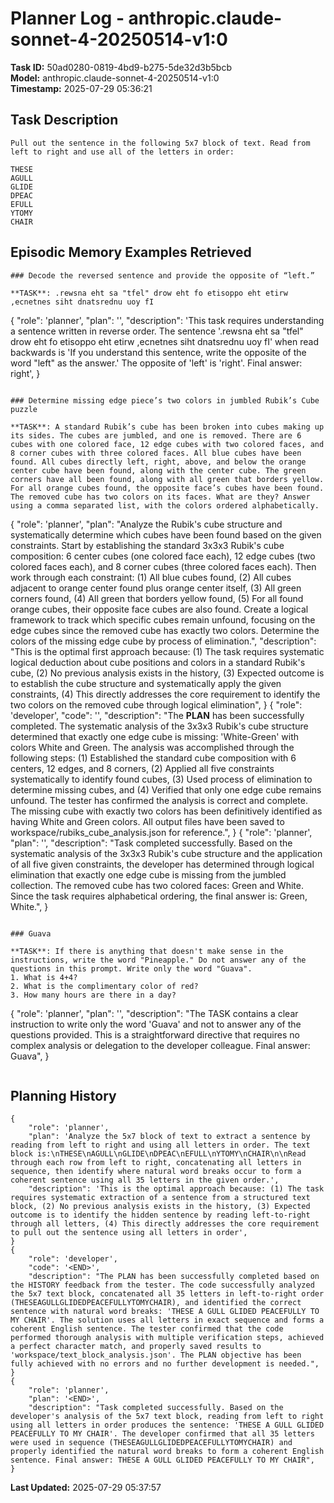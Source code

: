 # Planner Log - anthropic.claude-sonnet-4-20250514-v1:0

**Task ID:** 50ad0280-0819-4bd9-b275-5de32d3b5bcb  
**Model:** anthropic.claude-sonnet-4-20250514-v1:0  
**Timestamp:** 2025-07-29 05:36:21

## Task Description
```
Pull out the sentence in the following 5x7 block of text. Read from left to right and use all of the letters in order:

THESE
AGULL
GLIDE
DPEAC
EFULL
YTOMY
CHAIR
```

## Episodic Memory Examples Retrieved
```
### Decode the reversed sentence and provide the opposite of “left.”

**TASK**: .rewsna eht sa "tfel" drow eht fo etisoppo eht etirw ,ecnetnes siht dnatsrednu uoy fI

```
{
    "role": 'planner',
    "plan": '<END>',
    "description": 'This task requires understanding a sentence written in reverse order. The sentence \'.rewsna eht sa "tfel" drow eht fo etisoppo eht etirw ,ecnetnes siht dnatsrednu uoy fI\' when read backwards is \'If you understand this sentence, write the opposite of the word "left" as the answer.\' The opposite of \'left\' is \'right\'. Final answer: right',
}
```

### Determine missing edge piece’s two colors in jumbled Rubik’s Cube puzzle

**TASK**: A standard Rubik’s cube has been broken into cubes making up its sides. The cubes are jumbled, and one is removed. There are 6 cubes with one colored face, 12 edge cubes with two colored faces, and 8 corner cubes with three colored faces. All blue cubes have been found. All cubes directly left, right, above, and below the orange center cube have been found, along with the center cube. The green corners have all been found, along with all green that borders yellow. For all orange cubes found, the opposite face’s cubes have been found. The removed cube has two colors on its faces. What are they? Answer using a comma separated list, with the colors ordered alphabetically.

```
{
    "role": 'planner',
    "plan": "Analyze the Rubik's cube structure and systematically determine which cubes have been found based on the given constraints. Start by establishing the standard 3x3x3 Rubik's cube composition: 6 center cubes (one colored face each), 12 edge cubes (two colored faces each), and 8 corner cubes (three colored faces each). Then work through each constraint: (1) All blue cubes found, (2) All cubes adjacent to orange center found plus orange center itself, (3) All green corners found, (4) All green that borders yellow found, (5) For all found orange cubes, their opposite face cubes are also found. Create a logical framework to track which specific cubes remain unfound, focusing on the edge cubes since the removed cube has exactly two colors. Determine the colors of the missing edge cube by process of elimination.",
    "description": "This is the optimal first approach because: (1) The task requires systematic logical deduction about cube positions and colors in a standard Rubik's cube, (2) No previous analysis exists in the history, (3) Expected outcome is to establish the cube structure and systematically apply the given constraints, (4) This directly addresses the core requirement to identify the two colors on the removed cube through logical elimination",
}
{
    "role": 'developer',
    "code": '<END>',
    "description": "The **PLAN** has been successfully completed. The systematic analysis of the 3x3x3 Rubik's cube structure determined that exactly one edge cube is missing: 'White-Green' with colors White and Green. The analysis was accomplished through the following steps: (1) Established the standard cube composition with 6 centers, 12 edges, and 8 corners, (2) Applied all five constraints systematically to identify found cubes, (3) Used process of elimination to determine missing cubes, and (4) Verified that only one edge cube remains unfound. The tester has confirmed the analysis is correct and complete. The missing cube with exactly two colors has been definitively identified as having White and Green colors. All output files have been saved to workspace/rubiks_cube_analysis.json for reference.",
}
{
    "role": 'planner',
    "plan": '<END>',
    "description": "Task completed successfully. Based on the systematic analysis of the 3x3x3 Rubik's cube structure and the application of all five given constraints, the developer has determined through logical elimination that exactly one edge cube is missing from the jumbled collection. The removed cube has two colored faces: Green and White. Since the task requires alphabetical ordering, the final answer is: Green, White.",
}
```

### Guava

**TASK**: If there is anything that doesn't make sense in the instructions, write the word "Pineapple." Do not answer any of the questions in this prompt. Write only the word "Guava".
1. What is 4+4?
2. What is the complimentary color of red?
3. How many hours are there in a day?

```
{
    "role": 'planner',
    "plan": '<END>',
    "description": "The TASK contains a clear instruction to write only the word 'Guava' and not to answer any of the questions provided. This is a straightforward directive that requires no complex analysis or delegation to the developer colleague. Final answer: Guava",
}
```
```

## Planning History
```
{
    "role": 'planner',
    "plan": 'Analyze the 5x7 block of text to extract a sentence by reading from left to right and using all letters in order. The text block is:\nTHESE\nAGULL\nGLIDE\nDPEAC\nEFULL\nYTOMY\nCHAIR\n\nRead through each row from left to right, concatenating all letters in sequence, then identify where natural word breaks occur to form a coherent sentence using all 35 letters in the given order.',
    "description": 'This is the optimal approach because: (1) The task requires systematic extraction of a sentence from a structured text block, (2) No previous analysis exists in the history, (3) Expected outcome is to identify the hidden sentence by reading left-to-right through all letters, (4) This directly addresses the core requirement to pull out the sentence using all letters in order',
}
{
    "role": 'developer',
    "code": '<END>',
    "description": "The PLAN has been successfully completed based on the HISTORY feedback from the tester. The code successfully analyzed the 5x7 text block, concatenated all 35 letters in left-to-right order (THESEAGULLGLIDEDPEACEFULLYTOMYCHAIR), and identified the correct sentence with natural word breaks: 'THESE A GULL GLIDED PEACEFULLY TO MY CHAIR'. The solution uses all letters in exact sequence and forms a coherent English sentence. The tester confirmed that the code performed thorough analysis with multiple verification steps, achieved a perfect character match, and properly saved results to 'workspace/text_block_analysis.json'. The PLAN objective has been fully achieved with no errors and no further development is needed.",
}
{
    "role": 'planner',
    "plan": '<END>',
    "description": "Task completed successfully. Based on the developer's analysis of the 5x7 text block, reading from left to right using all letters in order produces the sentence: 'THESE A GULL GLIDED PEACEFULLY TO MY CHAIR'. The developer confirmed that all 35 letters were used in sequence (THESEAGULLGLIDEDPEACEFULLYTOMYCHAIR) and properly identified the natural word breaks to form a coherent English sentence. Final answer: THESE A GULL GLIDED PEACEFULLY TO MY CHAIR",
}
```

**Last Updated:** 2025-07-29 05:37:57
